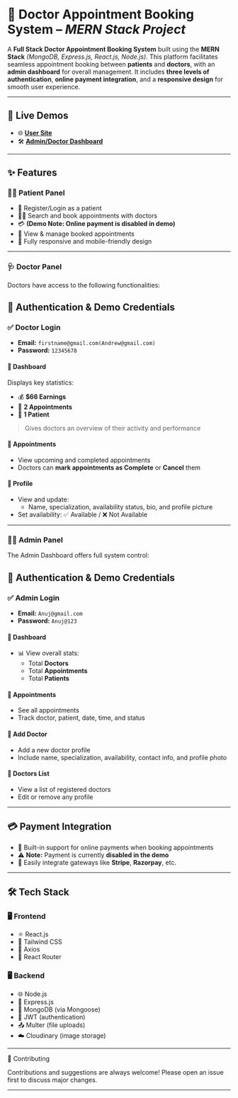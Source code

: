 # 🏥 **Doctor Appointment Booking System** – *MERN Stack Project*

A **Full Stack Doctor Appointment Booking System** built using the **MERN Stack** *(MongoDB, Express.js, React.js, Node.js)*. This platform facilitates seamless appointment booking between **patients** and **doctors**, with an **admin dashboard** for overall management. It includes **three levels of authentication**, **online payment integration**, and a **responsive design** for smooth user experience.

---

## 🔗 **Live Demos**

- 🌐 **[User Site](https://hospital-appointment-site-frontend.onrender.com)**
- 🛠️ **[Admin/Doctor Dashboard](https://hospital-appointment-site-admin.onrender.com)**

---

## ✨ **Features**

### 👨‍⚕️ **Patient Panel**
- 📝 Register/Login as a patient  
- 🧑‍⚕️ Search and book appointments with doctors  
- 💳 **(Demo Note: Online payment is disabled in demo)**  
- 📅 View & manage booked appointments  
- 📱 Fully responsive and mobile-friendly design  

---

### 🩺 **Doctor Panel**
Doctors have access to the following functionalities:


 ## 🔐 **Authentication & Demo Credentials**

### ✅ **Doctor Login**
- **Email:** `firstname@gmail.com(Andrew@gmail.com)`  
- **Password:** `12345678`

#### 🔹 **Dashboard**
Displays key statistics:
- 💰 **$66 Earnings**
- 📅 **2 Appointments**
- 👤 **1 Patient**
> Gives doctors an overview of their activity and performance

#### 🔹 **Appointments**
- View upcoming and completed appointments  
- Doctors can **mark appointments as Complete** or **Cancel** them  

#### 🔹 **Profile**
- View and update:
  - Name, specialization, availability status, bio, and profile picture  
- Set availability: ✅ Available / ❌ Not Available

---

### 👨‍💼 **Admin Panel**
The Admin Dashboard offers full system control:

 ## 🔐 **Authentication & Demo Credentials**

### ✅ **Admin Login**
- **Email:** `Anuj@gmail.com`  
- **Password:** `Anuj@123`

#### 🔹 **Dashboard**
- 📊 View overall stats:
  - Total **Doctors**
  - Total **Appointments**
  - Total **Patients**

#### 🔹 **Appointments**
- See all appointments  
- Track doctor, patient, date, time, and status  

#### 🔹 **Add Doctor**
- Add a new doctor profile  
- Include name, specialization, availability, contact info, and profile photo  

#### 🔹 **Doctors List**
- View a list of registered doctors  
- Edit or remove any profile  

---

## 💳 **Payment Integration**
- 💸 Built-in support for online payments when booking appointments  
- ⚠️ **Note:** Payment is currently **disabled in the demo**  
- 🔌 Easily integrate gateways like **Stripe**, **Razorpay**, etc.

---

## 🛠️ **Tech Stack**

### 🖥️ Frontend
- ⚛️ React.js  
- 🎨 Tailwind CSS  
- 🔗 Axios  
- 🚦 React Router

### 🖥️ Backend
- 🌐 Node.js  
- 🚀 Express.js  
- 💾 MongoDB (via Mongoose)  
- 🔐 JWT (authentication)  
- 📤 Multer (file uploads)  
- ☁️ Cloudinary (image storage)

---

🙌 Contributing

Contributions and suggestions are always welcome!
Please open an issue first to discuss major changes.

---



